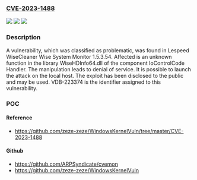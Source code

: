 ### [CVE-2023-1488](https://cve.mitre.org/cgi-bin/cvename.cgi?name=CVE-2023-1488)
![](https://img.shields.io/static/v1?label=Product&message=WiseCleaner%20Wise%20System%20Monitor&color=blue)
![](https://img.shields.io/static/v1?label=Version&message=%3D%201.5.3.54%20&color=brighgreen)
![](https://img.shields.io/static/v1?label=Vulnerability&message=CWE-404%20Denial%20of%20Service&color=brighgreen)

### Description

A vulnerability, which was classified as problematic, was found in Lespeed WiseCleaner Wise System Monitor 1.5.3.54. Affected is an unknown function in the library WiseHDInfo64.dll of the component IoControlCode Handler. The manipulation leads to denial of service. It is possible to launch the attack on the local host. The exploit has been disclosed to the public and may be used. VDB-223374 is the identifier assigned to this vulnerability.

### POC

#### Reference
- https://github.com/zeze-zeze/WindowsKernelVuln/tree/master/CVE-2023-1488

#### Github
- https://github.com/ARPSyndicate/cvemon
- https://github.com/zeze-zeze/WindowsKernelVuln

